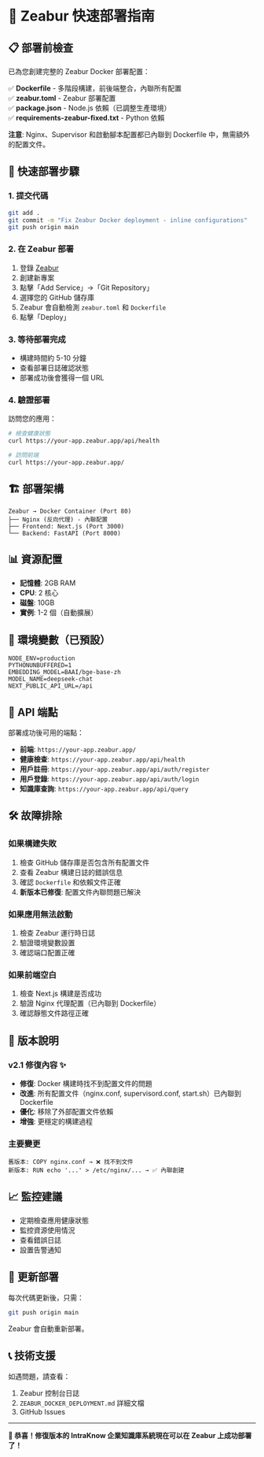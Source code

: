 # 🚀 Zeabur 快速部署指南

## 📋 部署前檢查

已為您創建完整的 Zeabur Docker 部署配置：

✅ **Dockerfile** - 多階段構建，前後端整合，內聯所有配置  
✅ **zeabur.toml** - Zeabur 部署配置  
✅ **package.json** - Node.js 依賴（已調整生產環境）  
✅ **requirements-zeabur-fixed.txt** - Python 依賴  

**注意**: Nginx、Supervisor 和啟動腳本配置都已內聯到 Dockerfile 中，無需額外的配置文件。

## 🎯 快速部署步驟

### 1. 提交代碼
```bash
git add .
git commit -m "Fix Zeabur Docker deployment - inline configurations"
git push origin main
```

### 2. 在 Zeabur 部署
1. 登錄 [Zeabur](https://zeabur.com)
2. 創建新專案
3. 點擊「Add Service」→「Git Repository」
4. 選擇您的 GitHub 儲存庫
5. Zeabur 會自動檢測 `zeabur.toml` 和 `Dockerfile`
6. 點擊「Deploy」

### 3. 等待部署完成
- 構建時間約 5-10 分鐘
- 查看部署日誌確認狀態
- 部署成功後會獲得一個 URL

### 4. 驗證部署
訪問您的應用：
```bash
# 檢查健康狀態
curl https://your-app.zeabur.app/api/health

# 訪問前端
curl https://your-app.zeabur.app/
```

## 🏗️ 部署架構

```
Zeabur → Docker Container (Port 80)
├── Nginx (反向代理) - 內聯配置
├── Frontend: Next.js (Port 3000)
└── Backend: FastAPI (Port 8000)
```

## 📊 資源配置

- **記憶體**: 2GB RAM
- **CPU**: 2 核心
- **磁盤**: 10GB
- **實例**: 1-2 個（自動擴展）

## 🔧 環境變數（已預設）

```
NODE_ENV=production
PYTHONUNBUFFERED=1
EMBEDDING_MODEL=BAAI/bge-base-zh
MODEL_NAME=deepseek-chat
NEXT_PUBLIC_API_URL=/api
```

## 📝 API 端點

部署成功後可用的端點：

- **前端**: `https://your-app.zeabur.app/`
- **健康檢查**: `https://your-app.zeabur.app/api/health`
- **用戶註冊**: `https://your-app.zeabur.app/api/auth/register`
- **用戶登錄**: `https://your-app.zeabur.app/api/auth/login`
- **知識庫查詢**: `https://your-app.zeabur.app/api/query`

## 🛠️ 故障排除

### 如果構建失敗
1. 檢查 GitHub 儲存庫是否包含所有配置文件
2. 查看 Zeabur 構建日誌的錯誤信息
3. 確認 `Dockerfile` 和依賴文件正確
4. **新版本已修復**: 配置文件內聯問題已解決

### 如果應用無法啟動
1. 檢查 Zeabur 運行時日誌
2. 驗證環境變數設置
3. 確認端口配置正確

### 如果前端空白
1. 檢查 Next.js 構建是否成功
2. 驗證 Nginx 代理配置（已內聯到 Dockerfile）
3. 確認靜態文件路徑正確

## 🔄 版本說明

### v2.1 修復內容 ✨
- **修復**: Docker 構建時找不到配置文件的問題
- **改進**: 所有配置文件（nginx.conf, supervisord.conf, start.sh）已內聯到 Dockerfile
- **優化**: 移除了外部配置文件依賴
- **增強**: 更穩定的構建過程

### 主要變更
```
舊版本: COPY nginx.conf → ❌ 找不到文件
新版本: RUN echo '...' > /etc/nginx/... → ✅ 內聯創建
```

## 📈 監控建議

- 定期檢查應用健康狀態
- 監控資源使用情況
- 查看錯誤日誌
- 設置告警通知

## 🔄 更新部署

每次代碼更新後，只需：
```bash
git push origin main
```
Zeabur 會自動重新部署。

## 📞 技術支援

如遇問題，請查看：
1. Zeabur 控制台日誌
2. `ZEABUR_DOCKER_DEPLOYMENT.md` 詳細文檔
3. GitHub Issues

---

**🎉 恭喜！修復版本的 IntraKnow 企業知識庫系統現在可以在 Zeabur 上成功部署了！** 